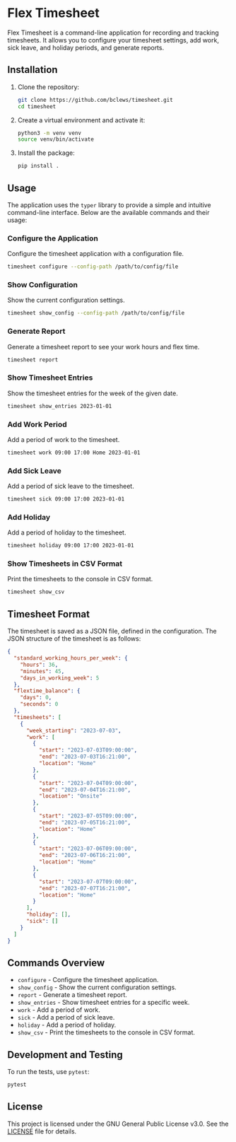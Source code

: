 # Flex Timesheet

Flex Timesheet is a command-line application for recording and tracking timesheets. It allows you to configure your timesheet settings, add work, sick leave, and holiday periods, and generate reports.

## Installation

1. Clone the repository:

    ```sh
    git clone https://github.com/bclews/timesheet.git
    cd timesheet
    ```

2. Create a virtual environment and activate it:

    ```sh
    python3 -m venv venv
    source venv/bin/activate
    ```

3. Install the package:

    ```sh
    pip install .
    ```

## Usage

The application uses the `typer` library to provide a simple and intuitive command-line interface. Below are the available commands and their usage:

### Configure the Application

Configure the timesheet application with a configuration file.

```sh
timesheet configure --config-path /path/to/config/file
```

### Show Configuration

Show the current configuration settings.

```sh
timesheet show_config --config-path /path/to/config/file
```

### Generate Report

Generate a timesheet report to see your work hours and flex time.

```sh
timesheet report
```

### Show Timesheet Entries

Show the timesheet entries for the week of the given date.

```sh
timesheet show_entries 2023-01-01
```

### Add Work Period

Add a period of work to the timesheet.

```sh
timesheet work 09:00 17:00 Home 2023-01-01
```

### Add Sick Leave

Add a period of sick leave to the timesheet.

```sh
timesheet sick 09:00 17:00 2023-01-01
```

### Add Holiday

Add a period of holiday to the timesheet.

```sh
timesheet holiday 09:00 17:00 2023-01-01
```

### Show Timesheets in CSV Format

Print the timesheets to the console in CSV format.

```sh
timesheet show_csv
```

## Timesheet Format

The timesheet is saved as a JSON file, defined in the configuration. The JSON structure of the timesheet is as follows:

```json
{
  "standard_working_hours_per_week": {
    "hours": 36,
    "minutes": 45,
    "days_in_working_week": 5
  },
  "flextime_balance": {
    "days": 0,
    "seconds": 0
  },
  "timesheets": [
    {
      "week_starting": "2023-07-03",
      "work": [
        {
          "start": "2023-07-03T09:00:00",
          "end": "2023-07-03T16:21:00",
          "location": "Home"
        },
        {
          "start": "2023-07-04T09:00:00",
          "end": "2023-07-04T16:21:00",
          "location": "Onsite"
        },
        {
          "start": "2023-07-05T09:00:00",
          "end": "2023-07-05T16:21:00",
          "location": "Home"
        },
        {
          "start": "2023-07-06T09:00:00",
          "end": "2023-07-06T16:21:00",
          "location": "Home"
        },
        {
          "start": "2023-07-07T09:00:00",
          "end": "2023-07-07T16:21:00",
          "location": "Home"
        }
      ],
      "holiday": [],
      "sick": []
    }
  ]
}
```

## Commands Overview

- `configure` - Configure the timesheet application.
- `show_config` - Show the current configuration settings.
- `report` - Generate a timesheet report.
- `show_entries` - Show timesheet entries for a specific week.
- `work` - Add a period of work.
- `sick` - Add a period of sick leave.
- `holiday` - Add a period of holiday.
- `show_csv` - Print the timesheets to the console in CSV format.

## Development and Testing

To run the tests, use `pytest`:

```sh
pytest
```

## License

This project is licensed under the GNU General Public License v3.0. See the [LICENSE](LICENSE) file for details.
